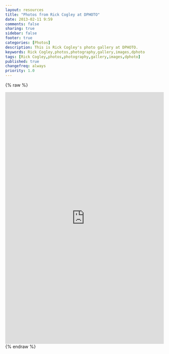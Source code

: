 ```yaml
---
layout: resources
title: "Photos from Rick Cogley at DPHOTO"
date: 2013-02-11 9:59
comments: false
sharing: true
sidebar: false
footer: true
categories: [Photos]
description: This is Rick Cogley's photo gallery at DPHOTO.
keywords: Rick Cogley,photos,photography,gallery,images,dphoto 
tags: [Rick Cogley,photos,photography,gallery,images,dphoto]
published: true
changefreq: always
priority: 1.0
---
```


{% raw %} 
<iframe width='100%' height='800' frameborder='0' allowtransparency='true' scrolling='no' src='http://rickcogley.dphoto.com'></iframe>
{% endraw %}